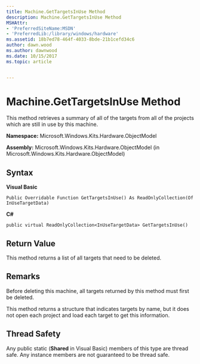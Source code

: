 ```yaml
---
title: Machine.GetTargetsInUse Method
description: Machine.GetTargetsInUse Method
MSHAttr:
- 'PreferredSiteName:MSDN'
- 'PreferredLib:/library/windows/hardware'
ms.assetid: 18b7ed78-464f-4033-8bde-21b1cefd34c6
author: dawn.wood
ms.author: dawnwood
ms.date: 10/15/2017
ms.topic: article


---
```


# Machine.GetTargetsInUse Method


This method retrieves a summary of all of the targets from all of the projects which are still in use by this machine.

**Namespace:** Microsoft.Windows.Kits.Hardware.ObjectModel

**Assembly:** Microsoft.Windows.Kits.Hardware.ObjectModel (in Microsoft.Windows.Kits.Hardware.ObjectModel)

## <span id="Syntax"></span><span id="syntax"></span><span id="SYNTAX"></span>Syntax


**Visual Basic**

`Public Overridable Function GetTargetsInUse() As ReadOnlyCollection(Of InUseTargetData)`

**C#**

`public virtual ReadOnlyCollection<InUseTargetData> GetTargetsInUse()`

## <span id="Return_Value"></span><span id="return_value"></span><span id="RETURN_VALUE"></span>Return Value


This method returns a list of all targets that need to be deleted.

## <span id="Remarks"></span><span id="remarks"></span><span id="REMARKS"></span>Remarks


Before deleting this machine, all targets returned by this method must first be deleted.

This method returns a structure that indicates targets by name, but it does not open each project and load each target to get this information.

## <span id="Thread_Safety"></span><span id="thread_safety"></span><span id="THREAD_SAFETY"></span>Thread Safety


Any public static (**Shared** in Visual Basic) members of this type are thread safe. Any instance members are not guaranteed to be thread safe.

 

 






